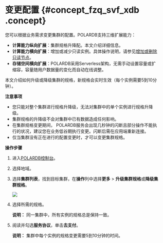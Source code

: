 # 变更配置 {#concept_fzq_svf_xdb .concept}

您可以根据业务需求变更集群的配置。POLARDB支持三维扩展能力：

-   **计算能力纵向扩展**：集群规格升降配。本文介绍详细信息。
-   **计算能力横向扩展**：增加或减少只读实例。具体操作说明，请参见[增加或删除只读节点](cn.zh-CN/用户指南/集群和实例管理/增加或删除只读节点.md)。
-   **存储空间横向扩展**：POLARDB采用Serverless架构，无需手动设置容量或扩缩容，容量随用户数据量的变化而自动在线调整。

本文介绍如何升级或降级集群的规格，新规格会实时生效（每个实例需要5到10分钟）。

**注意事项**

-   您只能对整个集群进行规格升降级，无法对集群中的单个实例进行规格升降级。
-   集群规格的升降级不会对集群中已有数据造成任何影响。
-   在集群规格变更期间， POLARDB服务会出现几秒钟的闪断且部分操作不能执行的状况，建议您在业务低谷期执行变更。闪断后需在应用端重新连接。
-   仅当集群没有正在进行的配置变更时，才可以变更集群规格。

**操作步骤**

1.  进入[POLARDB控制台](https://polardb.console.aliyun.com/)。
2.  选择地域。
3.  选择**集群列表**，找到目标集群，在**操作**列中选择**更多** \> **升级集群规格**或**降级集群规格**。

    ![](http://static-aliyun-doc.oss-cn-hangzhou.aliyuncs.com/assets/img/13772/153931302213607_zh-CN.png)

4.  选择所需的规格。

    **说明：** 同一集群中，所有实例的规格总是保持一致。

5.  阅读并勾选**服务协议**，单击**去支付**。

    **说明：** 集群中每个实例的规格变更需要5到10分钟的时间。


